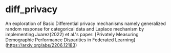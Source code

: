 # diff_privacy
 An exploration of Basic Differential privacy mechanisms namely generalized random response for categorical data and Laplace mechanism by implementing Juarez(2022) et al.'s paper: [Privately Measuring Demographic Performance Disparities in Federated Learning] (https://arxiv.org/abs/2206.12183)
